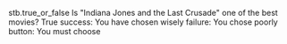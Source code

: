 stb.true_or_false
Is "Indiana Jones and the Last Crusade" one of the best movies?
True
success: You have chosen wisely
failure: You chose poorly
button: You must choose